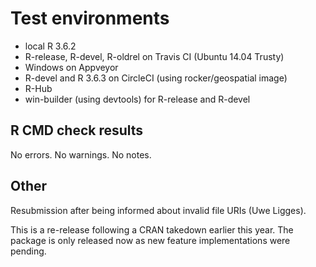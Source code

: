 # Test environments

* local R 3.6.2
* R-release, R-devel, R-oldrel on Travis CI (Ubuntu 14.04 Trusty)
* Windows on Appveyor
* R-devel and R 3.6.3 on CircleCI (using rocker/geospatial image)
* R-Hub
* win-builder (using devtools) for R-release and R-devel

## R CMD check results

No errors.
No warnings.
No notes.

## Other

Resubmission after being informed about invalid file URIs (Uwe Ligges).

This is a re-release following a CRAN takedown earlier this year. The package is only released now as new feature implementations were pending.

